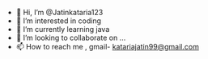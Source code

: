 - 👋 Hi, I’m @Jatinkataria123
- 👀 I’m interested in coding
- 🌱 I’m currently learning java 
- 💞️ I’m looking to collaborate on ...
- 📫 How to reach me , gmail- katariajatin99@gmail.com

<!---
Jatinkataria123/Jatinkataria123 is a ✨ special ✨ repository because its `README.md` (this file) appears on your GitHub profile.
You can click the Preview link to take a look at your changes.
--->
